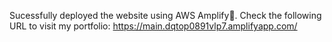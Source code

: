 Sucessfully deployed the website using AWS Amplify🚀. Check the following URL to visit my portfolio: https://main.dqtop0891vlp7.amplifyapp.com/

